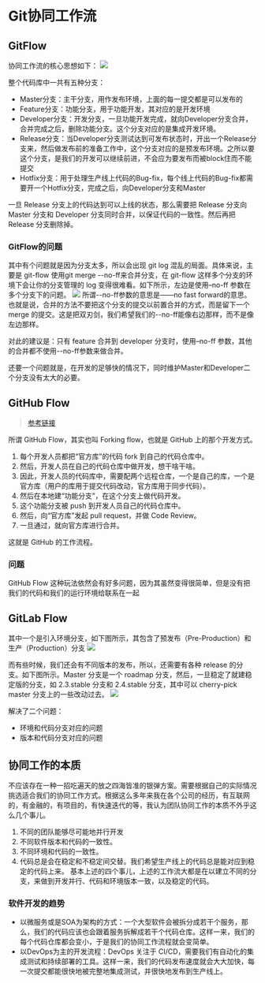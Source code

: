 # Git协同工作流




## GitFlow
协同工作流的核心思想如下：
![](https://static001.geekbang.org/resource/image/9c/ca/9cf4c9bc17bf11aa07d47f61d2137fca.png)

整个代码库中一共有五种分支：

- Master分支：主干分支，用作发布环境，上面的每一提交都是可以发布的
- Feature分支：功能分支，用于功能开发，其对应的是开发环境
- Developer分支：开发分支，一旦功能开发完成，就向Developer分支合并，合并完成之后，删除功能分支。这个分支对应的是集成开发环境。
- Release分支：当Developer分支测试达到可发布状态时，开出一个Release分支来，然后做发布前的准备工作中，这个分支对应的是预发布环境。之所以要这个分支，是我们的开发可以继续前进，不会应为要发布而被block住而不能提交
- Hotfix分支：用于处理生产线上代码的Bug-fix，每个线上代码的Bug-fix都需要开一个Hotfix分支，完成之后，向Developer分支和Master

一旦 Release 分支上的代码达到可以上线的状态，那么需要把 Release 分支向 Master 分支和 Developer 分支同时合并，以保证代码的一致性。然后再把 Release 分支删除掉。

### GitFlow的问题
其中有个问题就是因为分支太多，所以会出现 git log 混乱的局面。具体来说，主要是 git-flow 使用git merge --no-ff来合并分支，在 git-flow 这样多个分支的环境下会让你的分支管理的 log 变得很难看。如下所示，左边是使用–no-ff 参数在多个分支下的问题。
![](https://static001.geekbang.org/resource/image/13/b8/13a78e9d493ba2737c3d6b8431be47b8.png)
所谓--no-ff参数的意思是——no fast forward的意思。也就是说，合并的方法不要把这个分支的提交以前置合并的方式，而是留下一个 merge 的提交。这是把双刃剑，我们希望我们的--no-ff能像右边那样，而不是像左边那样。

对此的建议是：只有 feature 合并到 developer 分支时，使用–no-ff 参数，其他的合并都不使用--no-ff参数来做合并。

还要一个问题就是，在开发的足够快的情况下，同时维护Master和Developer二个分支没有太大的必要。

## GitHub Flow
>[参考链接](http://scottchacon.com/2011/08/31/github-flow.html)


所谓 GitHub Flow，其实也叫 Forking flow，也就是 GitHub 上的那个开发方式。

1. 每个开发人员都把“官方库”的代码 fork 到自己的代码仓库中。
2. 然后，开发人员在自己的代码仓库中做开发，想干啥干啥。
3. 因此，开发人员的代码库中，需要配两个远程仓库，一个是自己的库，一个是官方库（用户的库用于提交代码改动，官方库用于同步代码）。
4. 然后在本地建“功能分支”，在这个分支上做代码开发。
5. 这个功能分支被 push 到开发人员自己的代码仓库中。
6. 然后，向“官方库”发起 pull request，并做 Code Review。
7. 一旦通过，就向官方库进行合并。

这就是 GitHub 的工作流程。


### 问题
GitHub Flow 这种玩法依然会有好多问题，因为其虽然变得很简单，但是没有把我们的代码和我们的运行环境给联系在一起
## GitLab Flow
其中一个是引入环境分支，如下图所示，其包含了预发布（Pre-Production）和生产（Production）分支
![](https://static001.geekbang.org/resource/image/c9/84/c9cf817612cc9d474cd253d26344e184.png)

而有些时候，我们还会有不同版本的发布，所以，还需要有各种 release 的分支。如下图所示。Master 分支是一个 roadmap 分支，然后，一旦稳定了就建稳定版的分支，如 2.3.stable 分支和 2.4.stable 分支，其中可以 cherry-pick master 分支上的一些改动过去。
![](https://static001.geekbang.org/resource/image/ed/96/ed94b250461ca2bf6d7faa2d0aaa1a96.png)

解决了二个问题：

- 环境和代码分支对应的问题
- 版本和代码分支对应的问题

## 协同工作的本质

不应该存在一种一招吃遍天的放之四海皆准的银弹方案。需要根据自己的实际情况挑选适合我们的协同工作方式。根据这么多年来我在各个公司的经历，有互联网的，有金融的，有项目的，有快速迭代的等，我认为团队协同工作的本质不外乎这么几个事儿。

1. 不同的团队能够尽可能地并行开发
2. 不同软件版本和代码的一致性。
3. 不同环境和代码的一致性。
4. 代码总是会在稳定和不稳定间交替。我们希望生产线上的代码总是能对应到稳定的代码上来。
基本上述的四个事儿，上述的工作流大都是在以建立不同的分支，来做到开发并行、代码和环境版本一致，以及稳定的代码。

### 软件开发的趋势

- 以微服务或是SOA为架构的方式：一个大型软件会被拆分成若干个服务，那么，我们的代码应该也会跟着服务拆解成若干个代码仓库。这样一来，我们的每个代码仓库都会变小，于是我们的协同工作流程就会变简单。
- 以DevOps为主的开发流程：DevOps 关注于 CI/CD，需要我们有自动化的集成测试和持续部署的工具。这样一来，我们的代码发布速度就会大大加快，每一次提交都能很快地被完整地集成测试，并很快地发布到生产线上。